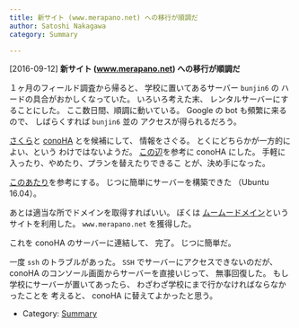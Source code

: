 ```yaml
---
title: 新サイト (www.merapano.net) への移行が順調だ
author: Satoshi Nakagawa
category: Summary

---
```


[2016-09-12] **新サイト (www.merapano.net) への移行が順調だ** 

 １ヶ月のフィールド調査から帰ると、
学校に置いてあるサーバー `bunjin6` の
ハードの具合がおかしくなっていた。
いろいろ考えた末、
レンタルサーバーにすることにした。
ここ数日間、順調に動いている。
Google の bot も頻繁に来るので、
しばらくすれば `bunjin6` 並の
アクセスが得られるだろう。

<!--more-->

[さくら](http://www.sakura.ne.jp/?keyword=%E3%81%95%E3%81%8F%E3%82%89%E3%82%B5%E3%83%BC%E3%83%90%E3%83%BC&matchtype=e&adposition=1t2&creative=73204973324&device=c&network=g&feeditemid=&targetid=kwd-6331337887&loc_physical_ms=1009523&gclid=CjwKEAjwmf6-BRDi9fSN7Ijt1wUSJAASawcj3jbD9ZZKdP1Ic4dWvDL6UFixY_C9xNBuKXkfrmgcdRoCEsjw_wcB)と 
[conoHA](https://www.conoha.jp/?utm_source=google&utm_medium=cpc&utm_term=keyword&utm_content=top&utm_campaign=brand&banner_id=b04_conoha) とを候補にして、
情報をさぐる。
とくにどちらかが一方的によい、という
わけではないようだ。
[この辺](http://blog.3oku.net/entry/2015/06/28/085518)を参考に conoHA にした。
手軽に入ったり、やめたり、プランを替えたりできるこ
とが、決め手になった。

[このあたり](https://www.evernote.com/Home.action#n=3779f552-77b2-4fef-82ae-43a8ba1fb8fa&ses=4&sh=2&sds=5&)を参考にする。
じつに簡単にサーバーを構築できた
（Ubuntu 16.04）。

 あとは適当な所でドメインを取得すればいい。
ぼくは
[ムームードメイン](https://muumuu-domain.com/)というサイトを利用した。
`www.merapano.net` を獲得した。

 これを conoHA のサーバーに連結して、
完了。
じつに簡単だ。

 一度 `ssh` のトラブルがあった。
`SSH` でサーバーにアクセスできないのだが、
conoHA のコンソール画面からサーバーを直接いじって、
無事回復した。
もし学校にサーバーが置いてあったら、
わざわざ学校にまで行かなければならなかったことを
考えると、
conoHA に替えてよかったと思う。

- Category: [Summary](https://merapano.github.io/categories.html#Summary)

